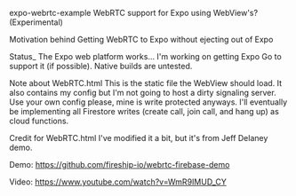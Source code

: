 expo-webrtc-example
WebRTC support for Expo using WebView's? (Experimental)

Motivation behind
Getting WebRTC to Expo without ejecting out of Expo

Status_
The Expo web platform works... I'm working on getting Expo Go to support it (if possible). Native builds are untested.

Note about WebRTC.html
This is the static file the WebView should load. It also contains my config but I'm not going to host a dirty signaling server. Use your own config please, mine is write protected anyways. I'll eventually be implementing all Firestore writes (create call, join call, and hang up) as cloud functions.

Credit for WebRTC.html
I've modified it a bit, but it's from Jeff Delaney demo.

Demo: https://github.com/fireship-io/webrtc-firebase-demo

Video: https://www.youtube.com/watch?v=WmR9IMUD_CY
